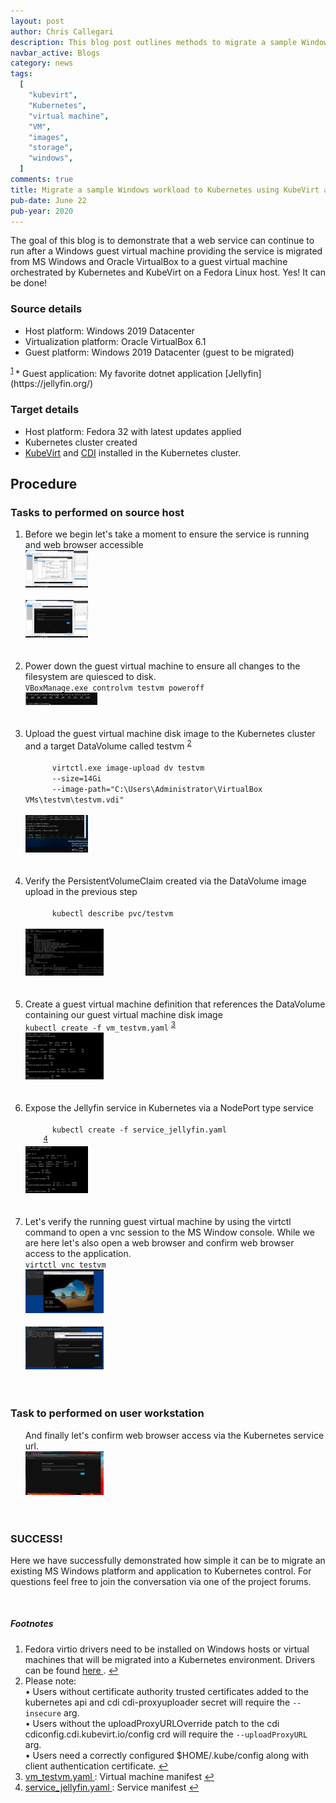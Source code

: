 ```yaml
---
layout: post
author: Chris Callegari
description: This blog post outlines methods to migrate a sample Windows workload to Kubernetes using KubeVirt and CDI
navbar_active: Blogs
category: news
tags:
  [
    "kubevirt",
    "Kubernetes",
    "virtual machine",
    "VM",
    "images",
    "storage",
    "windows",
  ]
comments: true
title: Migrate a sample Windows workload to Kubernetes using KubeVirt and CDI
pub-date: June 22
pub-year: 2020
---
```


<p>The goal of this blog is to demonstrate that a web service can continue to run
after a Windows guest virtual machine providing the service is migrated from
MS Windows and Oracle VirtualBox to a guest virtual machine orchestrated by
Kubernetes and KubeVirt on a Fedora Linux host.  Yes!  It can be done!</p>

### Source details

* Host platform: Windows 2019 Datacenter
* Virtualization platform: Oracle VirtualBox 6.1
* Guest platform: Windows 2019 Datacenter (guest to be migrated)
<sup id="fnref:1" role="doc-noteref">
  <a href="#fn:1" class="footnote">1</a>
</sup>
* Guest application: My favorite dotnet application
[Jellyfin](https://jellyfin.org/)

### Target details

* Host platform: Fedora 32 with latest updates applied
* Kubernetes cluster created
* [KubeVirt](https://kubevirt.io/quickstart_minikube/) and [CDI](https://kubevirt.io/user-guide/#/installation/image-upload) installed in the Kubernetes cluster.

## Procedure

### Tasks to performed on source host

<ol>
  <li>Before we begin let's take a moment to ensure the service is running and
  web browser accessible<br>
    <div class="zoom">
      <img
        src="/assets/2020-06-22-win_workload_in_k8s/1-1.png"
        width="100"
        height="60"
        itemprop="thumbnail"
        alt="Ensure application service is running">
    </div>
    <br>
    <div class="zoom">
      <img
        src="/assets/2020-06-22-win_workload_in_k8s/1-2.png"
        width="100"
        height="60"
        itemprop="thumbnail"
        alt="Confirm web browser access">
    </div>
    <br><br>
  </li><li>Power down the guest virtual machine to ensure all changes to the
  filesystem are quiesced to disk.<br>
    <code>VBoxManage.exe controlvm testvm poweroff</code>
    <br>
    <div class="zoom">
      <img
        src="/assets/2020-06-22-win_workload_in_k8s/1-3.png"
        width="115"
        height="20"
        itemprop="thumbnail"
        alt="Power down the guest virtual machine">
    </div>
    <br><br>
  </li><li>Upload the guest virtual machine disk image to the Kubernetes cluster
  and a target DataVolume called testvm
    <sup id="fnref:2" role="doc-noteref">
      <a href="#fn:2" class="footnote">2</a>
    </sup>
    <br>
    <code>
      virtctl.exe image-upload dv testvm
      --size=14Gi
      --image-path="C:\Users\Administrator\VirtualBox VMs\testvm\testvm.vdi"
    </code>
    <br>
    <div class="zoom">
      <img
        src="/assets/2020-06-22-win_workload_in_k8s/1-4.png"
        width="100"
        height="60"
        itemprop="thumbnail"
        alt="Upload disk image">
    </div>
    <br><br>
  </li><li>Verify the PersistentVolumeClaim created via the DataVolume
  image upload in the previous step<br>
    <code>
      kubectl describe pvc/testvm
    </code>
    <br>
    <div class="zoom">
      <img
        src="/assets/2020-06-22-win_workload_in_k8s/2-1.png"
        width="125"
        height="75"
        itemprop="thumbnail"
        alt="Verify PersistentVolumeClaim">
    </div>
  <br><br>
  </li><li>Create a guest virtual machine definition that references the
  DataVolume containing our guest virtual machine disk image<br>
    <code>kubectl create -f vm_testvm.yaml</code>
    <sup id="fnref:3" role="doc-noteref">
      <a href="#fn:3" class="footnote">3</a>
    </sup>
    <br>
    <div class="zoom">
      <img
        src="/assets/2020-06-22-win_workload_in_k8s/2-2.png"
        width="125"
        height="75"
        itemprop="thumbnail"
        alt="Create the guest virtual machine">
    </div>
    <br><br>
  </li><li>Expose the Jellyfin service in Kubernetes via a NodePort type
  service<br>
    <code>
      kubectl create -f service_jellyfin.yaml
    </code>
    <sup id="fnref:4" role="doc-noteref">
      <a href="#fn:4" class="footnote">4</a>
    </sup>
    <br>
    <div class="zoom">
      <img
        src="/assets/2020-06-22-win_workload_in_k8s/2-3.png"
        width="100"
        height="75"
        itemprop="thumbnail"
        alt="Create NodePort service">
    </div>
  <br><br>
  </li><li>Let's verify the running guest virtual machine by using the virtctl
  command to open a vnc session to the MS Window console.  While we are here
  let's also open a web browser and confirm web browser access to the
  application.<br>
    <code>virtctl vnc testvm</code>
    <br>
    <div class="zoom">
      <img
        src="/assets/2020-06-22-win_workload_in_k8s/2-4.png"
        width="125"
        height="70"
        itemprop="thumbnail"
        alt="Verify running guest virtual machine">
    </div>
    <br>
    <div class="zoom">
      <img
        src="/assets/2020-06-22-win_workload_in_k8s/2-5.png"
        width="125"
        height="70"
        itemprop="thumbnail"
        alt="Web browser access to application">
    </div>
    <br><br>
  </li>
</ol>

### Task to performed on user workstation

<ol>
  And finally let's confirm web browser access via the Kubernetes service url.<br>
    <div class="zoom">
      <img
        src="/assets/2020-06-22-win_workload_in_k8s/2-6.png"
        width="125"
        height="70"
        alt="Web browser access to Kubernetes service">
    </div>
    <br><br>
</ol>

### SUCCESS!

<p>Here we have successfully demonstrated how simple it can be to migrate an
existing MS Windows platform and application to Kubernetes control. For
questions feel free to join the conversation via one of the project forums.</p>

<br>

##### Footnotes

<div class="footnotes" role="doc-noteref">
  <ol>
    <li id="fn:1" role="doc-noteref">
      Fedora virtio drivers need to be installed on Windows hosts or virtual
      machines that will be migrated into a Kubernetes environment. Drivers can
      be found
      <a href="https://docs.fedoraproject.org/en-US/quick-docs/creating-windows-virtual-machines-using-virtio-drivers/">
        here
      </a>.
      <a href="#fnref:1" class="reversefootnote" role="doc-noteref">&#8617;</a>
    </li><li id="fn:2" role="doc-noteref">
      Please note:
      <br>
      &#8226; Users without certificate authority trusted certificates added to
      the kubernetes api and cdi cdi-proxyuploader secret will require the
      <code>--insecure</code> arg.
      <br>
      &#8226; Users without the uploadProxyURLOverride patch to the cdi
      cdiconfig.cdi.kubevirt.io/config crd will require the
      <code>--uploadProxyURL</code> arg.
      <br>
      &#8226; Users need a correctly configured $HOME/.kube/config along with
      client authentication certificate.
      <a href="#fnref:2" class="reversefootnote" role="doc-noteref">&#8617;</a>
    </li><li id="fn:3" role="doc-noteref">
      <a href="{% link assets/2020-06-22-win_workload_in_k8s/vm_testvm.yaml %}">
        vm_testvm.yaml
      </a>: Virtual machine manifest
      <a href="#fnref:3" class="reversefootnote" role="doc-noteref">&#8617;</a>
    </li><li id="fn:4" role="doc-noteref">
      <a href="{% link assets/2020-06-22-win_workload_in_k8s/service_jellyfin.yaml %}">
        service_jellyfin.yaml
      </a>: Service manifest
      <a href="#fnref:4" class="reversefootnote" role="doc-noteref">&#8617;</a>
    </li>
  </ol>
</div>
